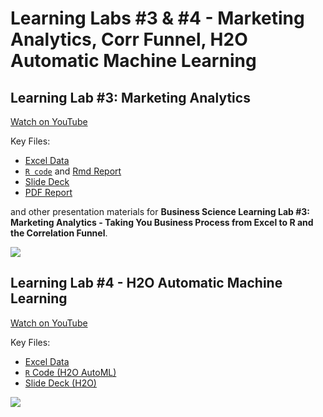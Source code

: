 
<!-- README.md is generated from README.Rmd. Please edit that file -->

# Learning Labs \#3 & \#4 - Marketing Analytics, Corr Funnel, H2O Automatic Machine Learning 

## Learning Lab \#3: Marketing Analytics

[Watch on YouTube](https://youtu.be/VSjU_4XoMAM)

Key Files:

  - [Excel
    Data](https://github.com/business-science/presentations/tree/master/2019_02_13_Learning_Lab_Marketing_Analytics/data)
  - [`R
    code`](https://github.com/business-science/presentations/blob/master/2019_02_13_Learning_Lab_Marketing_Analytics/marketing_analysis.R)
    and [Rmd
    Report](https://github.com/business-science/presentations/blob/master/2019_02_13_Learning_Lab_Marketing_Analytics/marketing_analysis_report.Rmd)
  - [Slide
    Deck](https://github.com/business-science/presentations/blob/master/2019_02_13_Learning_Lab_Marketing_Analytics/Excel_To_R.pdf)
  - [PDF
    Report](https://github.com/business-science/presentations/blob/master/2019_02_13_Learning_Lab_Marketing_Analytics/marketing_analysis_report.pdf)

and other presentation materials for **Business Science Learning Lab
\#3: Marketing Analytics - Taking You Business Process from Excel to R
and the Correlation Funnel**.


![](Excel_to_R_thumb.jpg)<!-- -->

## Learning Lab \#4 - H2O Automatic Machine Learning

[Watch on YouTube](https://youtu.be/7Cusb3B8jcM)

Key Files:

  - [Excel Data](https://github.com/business-science/presentations/tree/master/2019_02_13_Learning_Lab_Marketing_Analytics/data)
  - [`R` Code (H2O AutoML)](https://github.com/business-science/presentations/blob/master/2019_02_13_Learning_Lab_Marketing_Analytics/marketing_h2o_automl.R)
  - [Slide Deck (H2O)](https://github.com/business-science/presentations/blob/master/2019_02_13_Learning_Lab_Marketing_Analytics/h2o_automl_bizsci_feb2019.pdf)
  
![](h2o_thumb.jpg)
